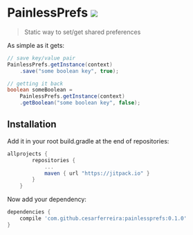 
# PainlessPrefs [![](https://jitpack.io/v/cesarferreira/painlessprefs.svg)](https://jitpack.io/#cesarferreira/painlessprefs)

> Static way to set/get shared preferences

As simple as it gets:

```java
// save key/value pair
PainlessPrefs.getInstance(context)
	.save("some boolean key", true);

// getting it back
boolean someBoolean =
	PainlessPrefs.getInstance(context)
	.getBoolean("some boolean key", false);

```

## Installation

Add it in your root build.gradle at the end of repositories:

```groovy
allprojects {
		repositories {
			...
			maven { url "https://jitpack.io" }
		}
	}
```

Now add your dependency:
```groovy
dependencies {
	compile 'com.github.cesarferreira:painlessprefs:0.1.0'
}
```
